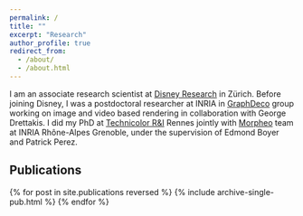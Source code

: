 ```yaml
---
permalink: /
title: ""
excerpt: "Research"
author_profile: true
redirect_from: 
  - /about/
  - /about.html
---
```



I am an associate research scientist at [Disney Research](https://www.disneyresearch.com/) in Zürich. Before joining Disney, I was a postdoctoral researcher at INRIA in [GraphDeco](https://team.inria.fr/graphdeco/) group working on image and video based rendering in collaboration with George Drettakis. I did my PhD at [Technicolor R&I](http://www.technicolor.com/en/innovation/research-innovation/ri-laboratories) Rennes jointly with [Morpheo](http://morpheo.inrialpes.fr/) team at INRIA Rhône-Alpes Grenoble, under the supervision of Edmond Boyer and Patrick Perez.


Publications
------
<style style="text/css">
  	.hoverTable{
		width:80%; 
		border-collapse:collapse; 
	        border: 0px;
	}
	.hoverTable td{ 
		padding:7px; 
	}
	/* Define the default color for all the table rows */
	.hoverTable tr{
		background: #ffffff;
	}
	/* Define the hover highlight color for the table row */
    .hoverTable tr:hover {
          background-color: #f7f7f7;
    }
</style>

<table class="hoverTable">
  <col style="width:70%">
  <col style="width:30%">
  {% for post in site.publications reversed %}
    {% include archive-single-pub.html %}
  {% endfor %}
</table>


